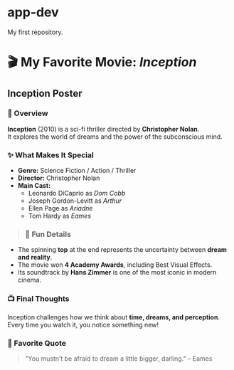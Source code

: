 # app-dev
My first repository.

# 🎬 My Favorite Movie: *Inception*
##  Inception Poster

### 🌌 Overview
**Inception** (2010) is a sci-fi thriller directed by **Christopher Nolan**.  
It explores the world of dreams and the power of the subconscious mind.

### ✨ What Makes It Special
- **Genre:** Science Fiction / Action / Thriller  
- **Director:** Christopher Nolan  
- **Main Cast:**
  - Leonardo DiCaprio as *Dom Cobb*
  - Joseph Gordon-Levitt as *Arthur*
  - Ellen Page as *Ariadne*
  - Tom Hardy as *Eames*

> ### 🧩 Fun Details
- The spinning **top** at the end represents the uncertainty between **dream and reality**.
- The movie won **4 Academy Awards**, including Best Visual Effects.
- Its soundtrack by **Hans Zimmer** is one of the most iconic in modern cinema.

### 📺 Final Thoughts
Inception challenges how we think about **time, dreams, and perception**.  
Every time you watch it, you notice something new!

### 🧠 Favorite Quote
> "You mustn’t be afraid to dream a little bigger, darling." – Eames

